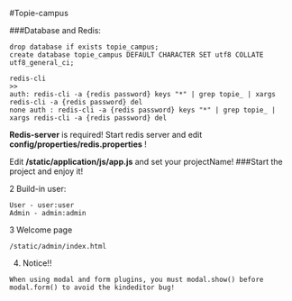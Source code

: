 #Topie-campus



###Database and Redis:


```
drop database if exists topie_campus;
create database topie_campus DEFAULT CHARACTER SET utf8 COLLATE utf8_general_ci;

redis-cli
>>
auth: redis-cli -a {redis password} keys "*" | grep topie_ | xargs redis-cli -a {redis password} del
none auth : redis-cli -a {redis password} keys "*" | grep topie_ | xargs redis-cli -a {redis password} del

```
**Redis-server** is required! 
Start redis server and edit **config/properties/redis.properties** !

Edit **/static/application/js/app.js** and set your projectName!
###Start the project and enjoy it!

2 Build-in user:
```
User - user:user
Admin - admin:admin
```

3 Welcome page
```
/static/admin/index.html
```

4. Notice!!
```
When using modal and form plugins, you must modal.show() before modal.form() to avoid the kindeditor bug!
```
